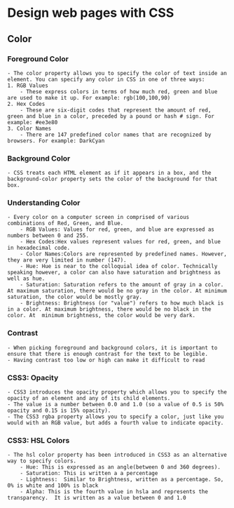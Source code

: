 # Design web pages with CSS
## Color
### Foreground Color
    - The color property allows you to specify the color of text inside an element. You can specify any color in CSS in one of three ways:
    1. RGB Values
        - These express colors in terms of how much red, green and blue are used to make it up. For example: rgb(100,100,90)
    2. Hex Codes
        - These are six-digit codes that represent the amount of red, green and blue in a color, preceded by a pound or hash # sign. For example: #ee3e80
    3. Color Names
        - There are 147 predefined color names that are recognized by browsers. For example: DarkCyan
### Background Color
    - CSS treats each HTML element as if it appears in a box, and the background-color property sets the color of the background for that box.
### Understanding Color
    - Every color on a computer screen in comprised of various combinations of Red, Green, and Blue. 
        - RGB Values: Values for red, green, and blue are expressed as numbers between 0 and 255.
        - Hex Codes:Hex values represent values for red, green, and blue in hexadecimal code.
        - Color Names:Colors are represented by predefined names. However, they are very limited in number (147).
        - Hue: Hue is near to the colloquial idea of color. Technically speaking however, a color can also have saturation and brightness as well as hue.
        - Saturation: Saturation refers to the amount of gray in a color. At maximum saturation, there would be no gray in the color. At minimum saturation, the color would be mostly gray.
        - Brightness: Brightness (or "value") refers to how much black is in a color. At maximum brightness, there would be no black in the color. At  minimum brightness, the color would be very dark.
### Contrast
    - When picking foreground and background colors, it is important to ensure that there is enough contrast for the text to be legible.
    - Having contrast too low or high can make it difficult to read
### CSS3: Opacity 
    - CSS3 introduces the opacity property which allows you to specify the opacity of an element and any of its child elements. 
    - The value is a number between 0.0 and 1.0 (so a value of 0.5 is 50% opacity and 0.15 is 15% opacity).
    - The CSS3 rgba property allows you to specify a color, just like you would with an RGB value, but adds a fourth value to indicate opacity.
### CSS3: HSL Colors
    - The hsl color property has been introduced in CSS3 as an alternative way to specify colors.
        - Hue: This is expressed as an angle(between 0 and 360 degrees).
        - Saturation: This is written a a percentage
        - Lightness:  Similar to Brightness, written as a percentage. So, 0% is white and 100% is black
        - Alpha: This is the fourth value in hsla and represents the transparency.  It is written as a value between 0 and 1.0
